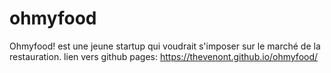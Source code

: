 # ohmyfood
Ohmyfood! est une jeune startup qui voudrait s'imposer sur le marché de la restauration. 
lien vers github pages: https://thevenont.github.io/ohmyfood/

